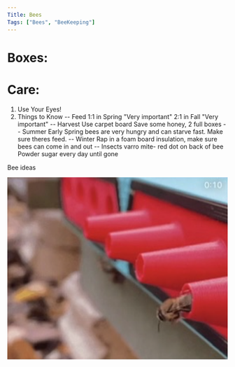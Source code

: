 ```yaml
---
Title: Bees
Tags: ["Bees", "BeeKeeping"]
---
```


# Boxes:

# Care:

1. Use Your Eyes!
2. Things to Know
-- Feed
1:1 in Spring "Very important"
2:1 in Fall "Very important"
-- Harvest
Use carpet board
Save some honey, 2 full boxes
-- Summer
Early Spring bees are very hungry and can starve fast. Make sure theres feed.
-- Winter
Rap in a foam board insulation, make sure bees can come in and out
-- Insects
varro mite- red dot on back of bee
Powder sugar every day until gone

Bee ideas

![alt text](<Screenshot 2025-04-14 at 10.13.52 AM.png>)